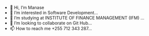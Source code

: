 - 👋 Hi, I’m Manase
- 👀 I’m interested in Software Development...
- 🌱 I’m studying at INSTITUTE OF FINANCE MANAGEMENT (IFM) ...
- 💞️ I’m looking to collaborate on Git Hub...
- 📫 How to reach me +255 712 343 287...

<!---
SammohGraphics/SammohGraphics is a ✨ special ✨ repository because its `README.md` (this file) appears on your GitHub profile.
You can click the Preview link to take a look at your changes.
--->
